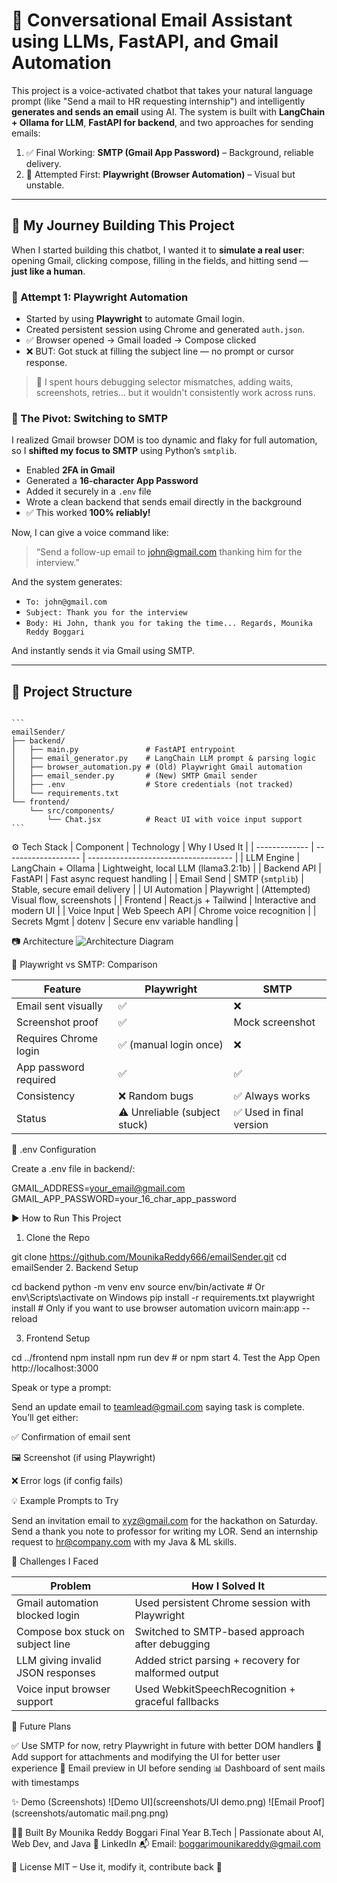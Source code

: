 # 💬 Conversational Email Assistant using LLMs, FastAPI, and Gmail Automation

This project is a voice-activated chatbot that takes your natural language prompt (like "Send a mail to HR requesting internship") and intelligently **generates and sends an email** using AI. The system is built with **LangChain + Ollama for LLM**, **FastAPI for backend**, and two approaches for sending emails:

1. ✅ Final Working: **SMTP (Gmail App Password)** – Background, reliable delivery.
2. 🧪 Attempted First: **Playwright (Browser Automation)** – Visual but unstable.

---

## 📘 My Journey Building This Project

When I started building this chatbot, I wanted it to **simulate a real user**: opening Gmail, clicking compose, filling in the fields, and hitting send — **just like a human**.

### 🔹 Attempt 1: Playwright Automation

- Started by using **Playwright** to automate Gmail login.
- Created persistent session using Chrome and generated `auth.json`.
- ✅ Browser opened → Gmail loaded → Compose clicked
- ❌ BUT: Got stuck at filling the subject line — no prompt or cursor response.

> 🧠 I spent hours debugging selector mismatches, adding waits, screenshots, retries... but it wouldn't consistently work across runs.

### 🔁 The Pivot: Switching to SMTP

I realized Gmail browser DOM is too dynamic and flaky for full automation, so I **shifted my focus to SMTP** using Python’s `smtplib`.

- Enabled **2FA in Gmail**
- Generated a **16-character App Password**
- Added it securely in a `.env` file
- Wrote a clean backend that sends email directly in the background
- ✅ This worked **100% reliably!**

Now, I can give a voice command like:

> “Send a follow-up email to john@gmail.com thanking him for the interview.”

And the system generates:
- `To: john@gmail.com`
- `Subject: Thank you for the interview`
- `Body: Hi John, thank you for taking the time... Regards, Mounika Reddy Boggari`

And instantly sends it via Gmail using SMTP.

---

## 🧱 Project Structure
<pre><code>
```
emailSender/
├── backend/
│   ├── main.py               # FastAPI entrypoint
│   ├── email_generator.py    # LangChain LLM prompt & parsing logic
│   ├── browser_automation.py # (Old) Playwright Gmail automation
│   ├── email_sender.py       # (New) SMTP Gmail sender
│   ├── .env                  # Store credentials (not tracked)
│   └── requirements.txt
└── frontend/
    └── src/components/
        └── Chat.jsx          # React UI with voice input support
```
</code></pre>


⚙️ Tech Stack
| Component     | Technology          | Why I Used It                        |
| ------------- | ------------------- | ------------------------------------ |
| LLM Engine    | LangChain + Ollama  | Lightweight, local LLM (llama3.2:1b) |
| Backend API   | FastAPI             | Fast async request handling          |
| Email Send    | SMTP (`smtplib`)    | Stable, secure email delivery        |
| UI Automation | Playwright          | (Attempted) Visual flow, screenshots |
| Frontend      | React.js + Tailwind | Interactive and modern UI            |
| Voice Input   | Web Speech API      | Chrome voice recognition             |
| Secrets Mgmt  | dotenv              | Secure env variable handling         |

📷 Architecture
![Architecture Diagram](screenshots/architecture.png)

🧪 Playwright vs SMTP: Comparison

| Feature               | Playwright                    | SMTP                    |
| --------------------- | ----------------------------- | ----------------------- |
| Email sent visually   | ✅                             | ❌                       |
| Screenshot proof      | ✅                             | Mock screenshot         |
| Requires Chrome login | ✅ (manual login once)         | ❌                       |
| App password required | ✅                             | ✅                       |
| Consistency           | ❌ Random bugs                 | ✅ Always works          |
| Status                | ⚠️ Unreliable (subject stuck) | ✅ Used in final version |

🔐 .env Configuration

Create a .env file in backend/:


GMAIL_ADDRESS=your_email@gmail.com
GMAIL_APP_PASSWORD=your_16_char_app_password


▶️ How to Run This Project

1. Clone the Repo

git clone https://github.com/MounikaReddy666/emailSender.git
cd emailSender
2. Backend Setup

cd backend
python -m venv env
source env/bin/activate     # Or env\Scripts\activate on Windows
pip install -r requirements.txt
playwright install          # Only if you want to use browser automation
uvicorn main:app --reload

3. Frontend Setup

cd ../frontend
npm install
npm run dev                 # or npm start
4. Test the App
Open http://localhost:3000

Speak or type a prompt:

Send an update email to teamlead@gmail.com saying task is complete.
You’ll get either:

✅ Confirmation of email sent

🖼️ Screenshot (if using Playwright)

❌ Error logs (if config fails)

💡 Example Prompts to Try

Send an invitation email to xyz@gmail.com for the hackathon on Saturday.
Send a thank you note to professor for writing my LOR.
Send an internship request to hr@company.com with my Java & ML skills.

🧠 Challenges I Faced

| Problem                           | How I Solved It                                      |
| --------------------------------- | ---------------------------------------------------- |
| Gmail automation blocked login    | Used persistent Chrome session with Playwright       |
| Compose box stuck on subject line | Switched to SMTP-based approach after debugging      |
| LLM giving invalid JSON responses | Added strict parsing + recovery for malformed output |
| Voice input browser support       | Used WebkitSpeechRecognition + graceful fallbacks    |

🔮 Future Plans

✅ Use SMTP for now, retry Playwright in future with better DOM handlers
📎 Add support for attachments and modifying the UI for better user experience
🧾 Email preview in UI before sending
📊 Dashboard of sent mails with timestamps

✨ Demo (Screenshots)
![Demo UI](screenshots/UI demo.png)
![Email Proof](screenshots/automatic mail.png.png)


👩‍💻 Built By
Mounika Reddy Boggari
Final Year B.Tech | Passionate about AI, Web Dev, and Java
🔗 LinkedIn
📬 Email: boggarimounikareddy@gmail.com

📜 License
MIT – Use it, modify it, contribute back 🙌

